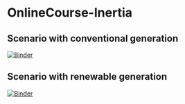 # OnlineCourse-Inertia
## Scenario with conventional generation
[![Binder](https://mybinder.org/badge_logo.svg)](https://mybinder.org/v2/gh/SabineAuer/OnlineCourse-Inertia/v1.0?filepath=StudyCase-ConventionalScenario.ipynb)

## Scenario with renewable generation

[![Binder](https://mybinder.org/badge_logo.svg)](https://mybinder.org/v2/gh/SabineAuer/OnlineCourse-Inertia/v1.0?filepath=StudyCase-RenewableScenario.ipynb)
